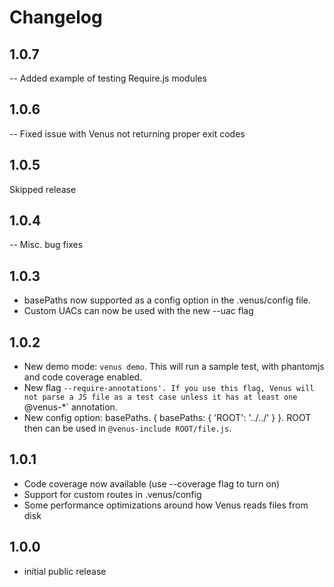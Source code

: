 # Changelog

## 1.0.7

-- Added example of testing Require.js modules

## 1.0.6

-- Fixed issue with Venus not returning proper exit codes

## 1.0.5

Skipped release

## 1.0.4

-- Misc. bug fixes

## 1.0.3

- basePaths now supported as a config option in the .venus/config file.
- Custom UACs can now be used with the new --uac flag

## 1.0.2

- New demo mode: `venus demo`. This will run a sample test, with phantomjs and code coverage enabled.
- New flag `--require-annotations'. If you use this flag, Venus will not parse a JS file as a test case unless it has at least one `@venus-*` annotation.
- New config option: basePaths. { basePaths: { 'ROOT': '../../' } }. ROOT then can be used in `@venus-include ROOT/file.js`.

## 1.0.1

- Code coverage now available (use --coverage flag to turn on)
- Support for custom routes in .venus/config
- Some performance optimizations around how Venus reads files from disk

## 1.0.0

- initial public release

